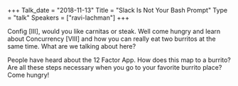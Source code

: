 +++
Talk_date = "2018-11-13"
Title = "Slack Is Not Your Bash Prompt"
Type = "talk"
Speakers = ["ravi-lachman"]
+++

Config [III], would you like carnitas or steak. Well come hungry and learn about Concurrency [VIII] and how you can really eat two burritos at the same time. What are we talking about here?

People have heard about the 12 Factor App. How does this map to a burrito? Are all these steps necessary when you go to your favorite burrito place? Come hungry!
